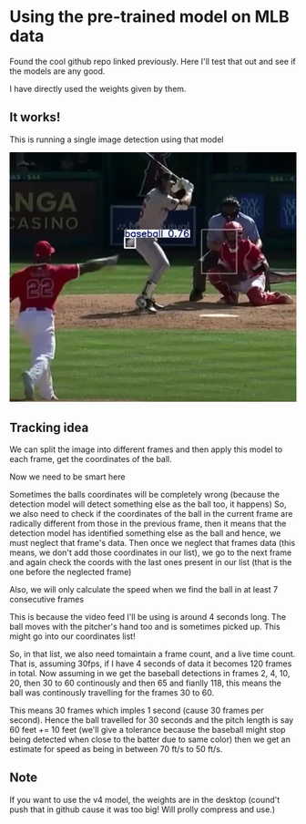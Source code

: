 # Using the pre-trained model on MLB data

Found the cool github repo linked previously. Here I'll test that out and see if the models are any good. 

I have directly used the weights given by them.

## It works!

This is running a single image detection using that model

![image](./outputs/baseball_img_3.jpg)


## Tracking idea

We can split the image into different frames and then apply this model to each frame, get the coordinates of the ball. 

Now we need to be smart here

Sometimes the balls coordinates will be completely wrong (because the detection model will detect something else as the ball too, it happens)
So, we also need to check if the coordinates of the ball in the current frame are radically different from those in the previous frame, then it means that the detection model has identified something else as the ball and hence, we must neglect that frame's data.
Then once we neglect that frames data (this means, we don't add those coordinates in our list), we go to the next frame and again check the coords with the last ones present in our list (that is the one before the neglected frame)

Also, we will only calculate the speed when we find the ball in at least 7 consecutive frames

This is because the video feed I'll be using is around 4 seconds long. The ball moves with the pitcher's hand too and is sometimes picked up. This might go into our coordinates list!

So, in that list, we also need tomaintain a frame count, and a live time count. That is, assuming 30fps, if I have 4 seconds of data it becomes 120 frames in total. Now assuming in we get the baseball detections in frames 2, 4, 10, 20, then 30 to 60 continously and then 65 and fianlly 118, this means the ball was continously travelling for the frames 30 to 60. 

This means 30 frames which imples 1 second (cause 30 frames per second). Hence the ball travelled for 30 seconds and the pitch length is say 60 feet += 10 feet (we'll give a tolerance because the baseball might stop being detected when close to the batter due to same color) then we get an estimate for speed as being in between 70 ft/s to 50 ft/s.


## Note

If you want to use the v4 model, the weights are in the desktop (cound't push that in github cause it was too big! Will prolly compress and use.)